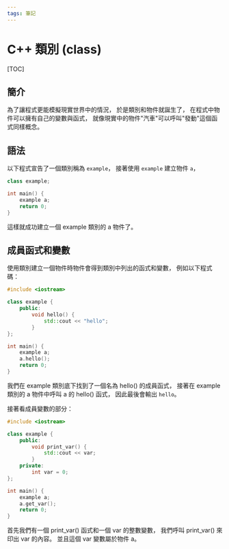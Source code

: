 ```yaml
---
tags: 筆記
---
```


# C++ 類別 (class)

[TOC]

## 簡介

為了讓程式更能模擬現實世界中的情況，
於是類別和物件就誕生了，
在程式中物件可以擁有自己的變數與函式，
就像現實中的物件"汽車"可以呼叫"發動"這個函式同樣概念。

## 語法

以下程式宣告了一個類別稱為 `example`，
接著使用 `example` 建立物件 `a`，

```cpp
class example;

int main() {
    example a;
    return 0;
}
```

這樣就成功建立一個 example 類別的 a 物件了。

## 成員函式和變數

使用類別建立一個物件時物件會得到類別中列出的函式和變數，
例如以下程式碼：

```cpp
#include <iostream>

class example {
    public:
        void hello() {
            std::cout << "hello";
        }
};

int main() {
    example a;
    a.hello();
    return 0;
}
```

我們在 example 類別底下找到了一個名為 hello() 的成員函式，
接著在 example 類別的 a 物件中呼叫 a 的 hello() 函式，
因此最後會輸出 `hello`。

接著看成員變數的部分：

```cpp
#include <iostream>

class example {
    public:
        void print_var() {
            std::cout << var;
        }
    private:
	    int var = 0;
};

int main() {
    example a;
    a.get_var();
    return 0;
}
```

首先我們有一個 print_var() 函式和一個 var 的整數變數，
我們呼叫 print_var() 來印出 var 的內容。
並且這個 var 變數屬於物件 a。
